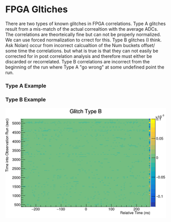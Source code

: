 # FPGA Gltiches 

There are two types of known glitches in FPGA correlations. Type A glitches result from a mis-match of the actual correaltion with the average ADCs. The correlations are theorteically fine but can not be properly normalized. We can use forced normalization to crrect for this. Type B glitches (I think. Ask Nolan) occur from incorrect calcualtion of the Num buckets offset/ some time the correlations. but what is true is that they can not easily be corrected for in post correlation analysis and therefore must either be discarded or recorrelated. Type B correlations are incorrect from the beginning of the run where Type A "go wrong" at some undefined point the run.  

### Type A Example 


### Type B Example 

![](Images/GlitchTypeB.png)